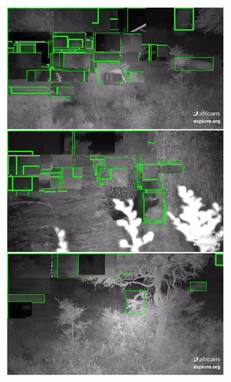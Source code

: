 ![20200629-231455-234500](in/20200629/20200629-231455-234500_0_.jpg)
![20200629-234505-000000](in/20200629/20200629-234505-000000_0_.jpg)
![20200630-000005-003010](in/20200630/20200630-000005-003010_0_.jpg)

